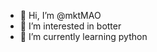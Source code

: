 - 👋 Hi, I’m @mktMAO
- 👀 I’m interested in botter
- 🌱 I’m currently learning python

<!---
mktMAO/mktMAO is a ✨ special ✨ repository because its `README.md` (this file) appears on your GitHub profile.
You can click the Preview link to take a look at your changes.
--->
